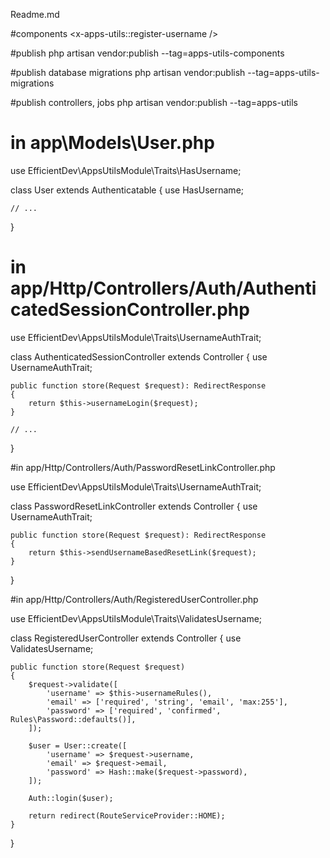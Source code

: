 Readme.md


#components
<x-apps-utils::register-username />

#publish
php artisan vendor:publish --tag=apps-utils-components

#publish database migrations
php artisan vendor:publish --tag=apps-utils-migrations

#publish controllers, jobs
php artisan vendor:publish --tag=apps-utils



# in app\Models\User.php

use EfficientDev\AppsUtilsModule\Traits\HasUsername;

class User extends Authenticatable
{
    use HasUsername;

    // ...
}


# in app/Http/Controllers/Auth/AuthenticatedSessionController.php

use EfficientDev\AppsUtilsModule\Traits\UsernameAuthTrait;

class AuthenticatedSessionController extends Controller
{
    use UsernameAuthTrait;

    public function store(Request $request): RedirectResponse
    {
        return $this->usernameLogin($request);
    }

    // ...
}

#in app/Http/Controllers/Auth/PasswordResetLinkController.php

use EfficientDev\AppsUtilsModule\Traits\UsernameAuthTrait;

class PasswordResetLinkController extends Controller
{
    use UsernameAuthTrait;

    public function store(Request $request): RedirectResponse
    {
        return $this->sendUsernameBasedResetLink($request);
    }
}


#in app/Http/Controllers/Auth/RegisteredUserController.php

use EfficientDev\AppsUtilsModule\Traits\ValidatesUsername;

class RegisteredUserController extends Controller
{
    use ValidatesUsername;

    public function store(Request $request)
    {
        $request->validate([
            'username' => $this->usernameRules(),
            'email' => ['required', 'string', 'email', 'max:255'],
            'password' => ['required', 'confirmed', Rules\Password::defaults()],
        ]);

        $user = User::create([
            'username' => $request->username,
            'email' => $request->email,
            'password' => Hash::make($request->password),
        ]);

        Auth::login($user);

        return redirect(RouteServiceProvider::HOME);
    }
}


